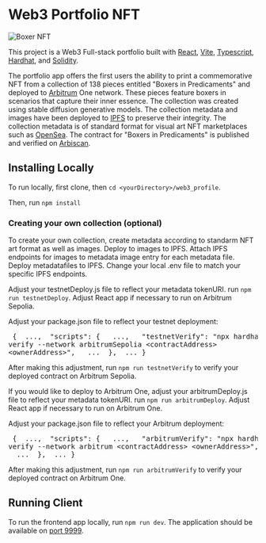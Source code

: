 # Web3 Portfolio NFT

![Boxer NFT](https://ipfs.io/ipfs/QmZ9jpBCcaC8izFoNiqRtrXq7d5pHnAFSy71hqVE29GWEk/23.png)

This project is a Web3 Full-stack portfolio built with [React](https://react.dev/reference/react), [Vite](https://vitejs.dev/), [Typescript](https://www.typescriptlang.org/), [Hardhat](https://hardhat.org/), and [Solidity](https://soliditylang.org/).

The portfolio app offers the first users the ability to print a commemorative NFT from a collection of 138 pieces entitled "Boxers in Predicaments" and deployed to [Arbitrum](https://arbitrum.io/) One network. These pieces feature boxers in scenarios that capture their inner essence. The collection was created using stable diffusion generative models. The collection metadata and images have been deployed to [IPFS](https://ipfs.tech/) to preserve their integrity. The collection metadata is of standard format for visual art NFT marketplaces such as [OpenSea](https://testnets.opensea.io/collection/boxers-in-predicaments). The contract for "Boxers in Predicaments" is published and verified on [Arbiscan](https://sepolia.arbiscan.io/token/0x252Be76A5d39f610E63D9c4d246077A61CCE078B).

## Installing Locally

To run locally, first clone, then `cd <yourDirectory>/web3_profile`.

Then, run `npm install`

### Creating your own collection (optional)

To create your own collection, create metadata according to standarm NFT art format as well as images. Deploy to images to IPFS. Attach IPFS endpoints for images to metadata image entry for each metadata file. Deploy metadatafiles to IPFS. Change your local .env file to match your specific IPFS endpoints. 

Adjust your testnetDeploy.js file to reflect your metadata tokenURI. run `npm run testnetDeploy`. Adjust React app if necessary to run on Arbitrum Sepolia.

Adjust your package.json file to reflect your testnet deployment:
    <pre>
        {
            &nbsp;...,
            &nbsp;"scripts": {
                &nbsp;&nbsp;...,
                &nbsp;&nbsp;"testnetVerify": "npx hardhat verify --network arbitrumSepolia &lt;contractAddress&gt; &lt;ownerAddress&gt;",
                &nbsp;&nbsp;...
            &nbsp;},
            &nbsp;...
        }
    </pre>
After making this adjustment, run `npm run testnetVerify` to verify your deployed contract on Arbitrum Sepolia.

If you would like to deploy to Arbitrum One, adjust your arbitrumDeploy.js file to reflect your metadata tokenURI. run `npm run arbitrumDeploy`. Adjust React app if necessary to run on Arbitrum One.

Adjust your package.json file to reflect your Arbitrum deployment:
    <pre>
        {
            &nbsp;...,
            &nbsp;"scripts": {
                &nbsp;&nbsp;...,
                &nbsp;&nbsp;"arbitrumVerify": "npx hardhat verify --network arbitrum &lt;contractAddress&gt; &lt;ownerAddress&gt;",
                &nbsp;&nbsp;...
            &nbsp;},
            &nbsp;...
        }
    </pre>
After making this adjustment, run `npm run arbitrumVerify` to verify your deployed contract on Arbitrum One.

## Running Client

To run the frontend app locally, run `npm run dev`. The application should be available on [port 9999](http://localhost:9999/).
